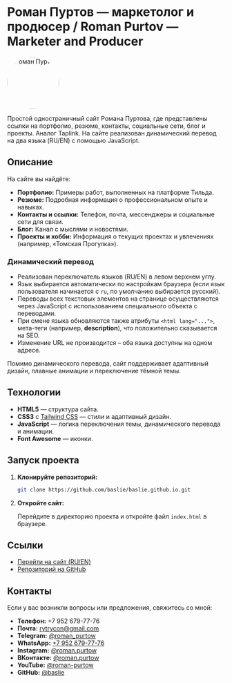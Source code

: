 # Роман Пуртов — маркетолог и продюсер / Roman Purtov — Marketer and Producer

<img src="https://baslie.github.io/images/roman.jpg" alt="Роман Пуртов" width="120" height="120" style="border-radius: 50%;" />

Простой одностраничный сайт Романа Пуртова, где представлены ссылки на портфолио, резюме, контакты, социальные сети, блог и проекты. Аналог Taplink. На сайте реализован динамический перевод на два языка (RU/EN) с помощью JavaScript.

## Описание

На сайте вы найдёте:
- **Портфолио:** Примеры работ, выполненных на платформе Тильда.
- **Резюме:** Подробная информация о профессиональном опыте и навыках.
- **Контакты и ссылки:** Телефон, почта, мессенджеры и социальные сети для связи.
- **Блог:** Канал с мыслями и новостями.
- **Проекты и хобби:** Информация о текущих проектах и увлечениях (например, «Томская Прогулка»).

### Динамический перевод
- Реализован переключатель языков (RU/EN) в левом верхнем углу.
- Язык выбирается автоматически по настройкам браузера (если язык пользователя начинается с `ru`, по умолчанию выбирается русский).
- Переводы всех текстовых элементов на странице осуществляются через JavaScript с использованием специального объекта с переводами.
- При смене языка обновляются также атрибуты `<html lang="...">`, мета-теги (например, **description**), что положительно сказывается на SEO.
- Изменение URL не производится – оба языка доступны на одном адресе.

Помимо динамического перевода, сайт поддерживает адаптивный дизайн, плавные анимации и переключение тёмной темы.

## Технологии

- **HTML5** — структура сайта.
- **CSS3** с [Tailwind CSS](https://tailwindcss.com/) — стили и адаптивный дизайн.
- **JavaScript** — логика переключения темы, динамического перевода и анимации.
- **Font Awesome** — иконки.

## Запуск проекта

1. **Клонируйте репозиторий:**

    ```bash
    git clone https://github.com/baslie/baslie.github.io.git
    ```

2. **Откройте сайт:**

    Перейдите в директорию проекта и откройте файл `index.html` в браузере.

## Ссылки

- [Перейти на сайт (RU/EN)](https://roman-purtow.ru/)
- [Репозиторий на GitHub](https://github.com/baslie)

## Контакты

Если у вас возникли вопросы или предложения, свяжитесь со мной:

- **Телефон:** +7 952 679-77-76
- **Почта:** [rytrycon@gmail.com](mailto:rytrycon@gmail.com)
- **Telegram:** [@roman_purtow](https://t.me/roman_purtow)
- **WhatsApp:** [+7 952 679-77-76](https://wa.me/79526797776)
- **Instagram:** [@roman.purtow](https://instagram.com/roman.purtow)
- **ВКонтакте:** [@roman.purtow](https://vk.com/roman.purtow)
- **YouTube:** [@roman-purtow](https://www.youtube.com/@roman-purtow)
- **GitHub:** [@baslie](https://github.com/baslie)
